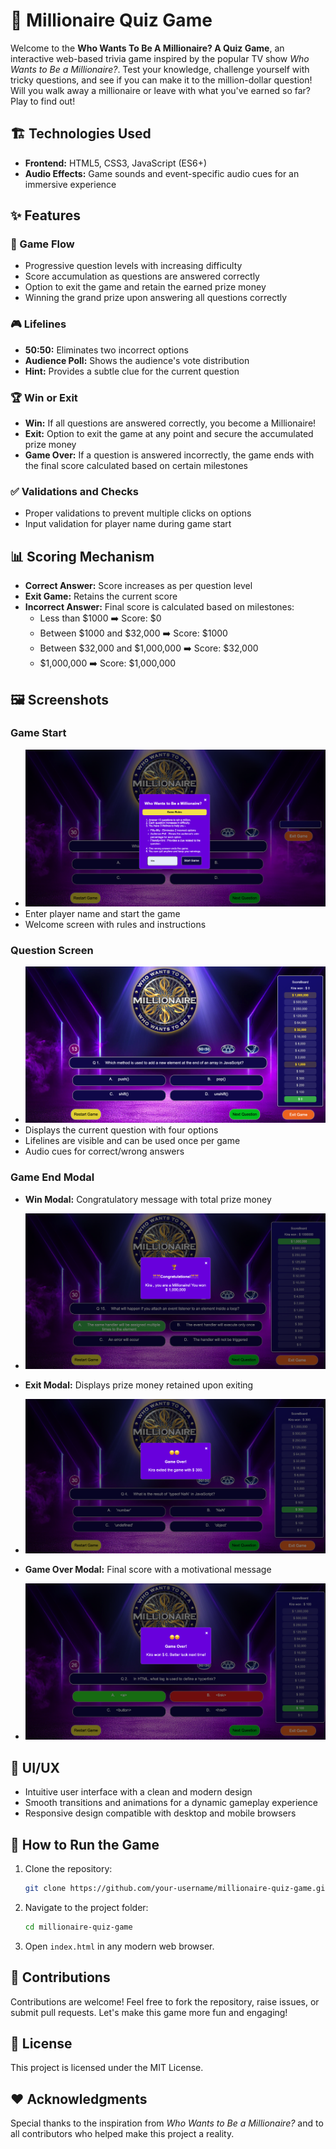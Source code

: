 # 🎲 Millionaire Quiz Game

Welcome to the **Who Wants To Be A Millionaire? A Quiz Game**, an interactive web-based trivia game inspired by the popular TV show *Who Wants to Be a Millionaire?*. Test your knowledge, challenge yourself with tricky questions, and see if you can make it to the million-dollar question! Will you walk away a millionaire or leave with what you've earned so far? Play to find out!

## 🏗️ Technologies Used
- **Frontend:** HTML5, CSS3, JavaScript (ES6+)
- **Audio Effects:** Game sounds and event-specific audio cues for an immersive experience

## ✨ Features
### 🔑 Game Flow
- Progressive question levels with increasing difficulty
- Score accumulation as questions are answered correctly
- Option to exit the game and retain the earned prize money
- Winning the grand prize upon answering all questions correctly

### 🎮 Lifelines
- **50:50:** Eliminates two incorrect options
- **Audience Poll:** Shows the audience's vote distribution
- **Hint:** Provides a subtle clue for the current question

### 🏆 Win or Exit
- **Win:** If all questions are answered correctly, you become a Millionaire!
- **Exit:** Option to exit the game at any point and secure the accumulated prize money
- **Game Over:** If a question is answered incorrectly, the game ends with the final score calculated based on certain milestones

### ✅ Validations and Checks
- Proper validations to prevent multiple clicks on options
- Input validation for player name during game start

## 📊 Scoring Mechanism
- **Correct Answer:** Score increases as per question level
- **Exit Game:** Retains the current score
- **Incorrect Answer:** Final score is calculated based on milestones:
  - Less than $1000 ➡️ Score: $0
  - Between $1000 and $32,000 ➡️ Score: $1000
  - Between $32,000 and $1,000,000 ➡️ Score: $32,000
  - $1,000,000 ➡️ Score: $1,000,000

## 🖼️ Screenshots
### Game Start
- ![Screenshot of the game](img/startGame.png)
- Enter player name and start the game
- Welcome screen with rules and instructions

### Question Screen
- ![Screenshot of the question](img/questionpage.png)
- Displays the current question with four options
- Lifelines are visible and can be used once per game
- Audio cues for correct/wrong answers

### Game End Modal
- **Win Modal:** Congratulatory message with total prize money
- ![Screenshot of winning the game](img/winner.png)

- **Exit Modal:** Displays prize money retained upon exiting
- ![Screenshot of exiting the game ](img/exitGame.png)

- **Game Over Modal:** Final score with a motivational message
- ![Screenshot of the game over](img/gameOver.png)

## 🎨 UI/UX
- Intuitive user interface with a clean and modern design
- Smooth transitions and animations for a dynamic gameplay experience
- Responsive design compatible with desktop and mobile browsers

## 🚀 How to Run the Game
1. Clone the repository:
    ```sh
    git clone https://github.com/your-username/millionaire-quiz-game.git
    ```
2. Navigate to the project folder:
    ```sh
    cd millionaire-quiz-game
    ```
3. Open `index.html` in any modern web browser.

## 🤝 Contributions
Contributions are welcome! Feel free to fork the repository, raise issues, or submit pull requests. Let's make this game more fun and engaging!

## 📄 License
This project is licensed under the MIT License.

## ❤️ Acknowledgments
Special thanks to the inspiration from *Who Wants to Be a Millionaire?* and to all contributors who helped make this project a reality.
